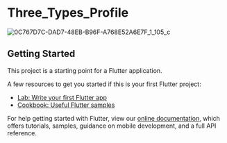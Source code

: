 # Three_Types_Profile

![0C767D7C-DAD7-48EB-B96F-A768E52A6E7F_1_105_c](https://user-images.githubusercontent.com/73986840/116948805-6fd4a200-acbb-11eb-987a-21395d7ac16a.jpeg)

## Getting Started

This project is a starting point for a Flutter application.

A few resources to get you started if this is your first Flutter project:

- [Lab: Write your first Flutter app](https://flutter.dev/docs/get-started/codelab)
- [Cookbook: Useful Flutter samples](https://flutter.dev/docs/cookbook)

For help getting started with Flutter, view our
[online documentation](https://flutter.dev/docs), which offers tutorials,
samples, guidance on mobile development, and a full API reference.
